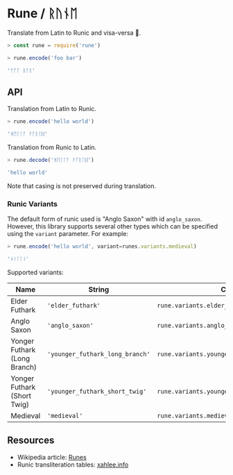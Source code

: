 # Rune / ᚱᚢᚾᛖ

Translate from Latin to Runic and visa-versa 🎄.

```js
> const rune = require('rune')

> rune.encode('foo bar')

'ᚠᚩᚩ ᛒᚪᚱ'
```


## API

Translation from Latin to Runic.

```js
> rune.encode('hello world')

'ᚻᛖᛚᛚᚩ ᚹᚩᚱᛚᛞ'
```

Translation from Runic to Latin.

```js
> rune.decode('ᚻᛖᛚᛚᚩ ᚹᚩᚱᛚᛞ')

'hello world'
```

Note that casing is not preserved during translation.


### Runic Variants

The default form of runic used is "Anglo Saxon" with id `anglo_saxon`. However, this library supports several other types which can be specified using the `variant` parameter. For example:

```js
> rune.encode('hello world', variant=runes.variants.medieval)

'ᚼᛂᛚᛚᚮ'
```

Supported variants:

| Name                         | String                          | Code                                         |
|------------------------------|---------------------------------|----------------------------------------------|
| Elder Futhark                | `'elder_futhark'`               | `rune.variants.elder_futhark`               |
| Anglo Saxon                  | `'anglo_saxon'`                 | `rune.variants.anglo_saxon`                 |
| Yonger Futhark (Long Branch) | `'younger_futhark_long_branch'` | `rune.variants.younger_futhark_long_branch` |
| Yonger Futhark (Short Twig)  | `'younger_futhark_short_twig'`  | `rune.variants.younger_futhark_short_twig`  |
| Medieval                     | `'medieval'`                    | `rune.variants.medieval`                    |


## Resources

* Wikipedia article: [Runes](https://en.wikipedia.org/wiki/Runes#Runic_alphabets)
* Runic transliteration tables: [xahlee.info](http://xahlee.info/comp/unicode_runic.js)

